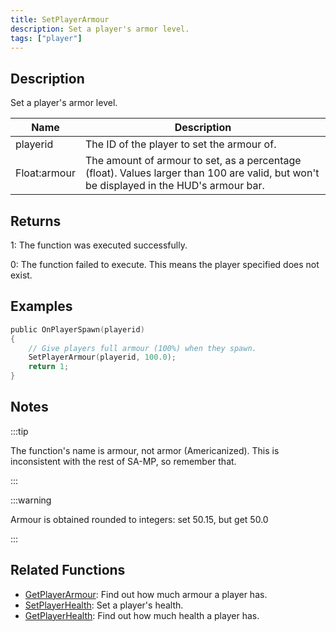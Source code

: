 ```yaml
---
title: SetPlayerArmour
description: Set a player's armor level.
tags: ["player"]
---
```


## Description

Set a player's armor level.

| Name         | Description                                                                                                                             |
| ------------ | --------------------------------------------------------------------------------------------------------------------------------------- |
| playerid     | The ID of the player to set the armour of.                                                                                              |
| Float:armour | The amount of armour to set, as a percentage (float). Values larger than 100 are valid, but won't be displayed in the HUD's armour bar. |

## Returns

1: The function was executed successfully.

0: The function failed to execute. This means the player specified does not exist.

## Examples

```c
public OnPlayerSpawn(playerid)
{
    // Give players full armour (100%) when they spawn.
    SetPlayerArmour(playerid, 100.0);
    return 1;
}
```

## Notes

:::tip

The function's name is armour, not armor (Americanized). This is inconsistent with the rest of SA-MP, so remember that.

:::

:::warning

Armour is obtained rounded to integers: set 50.15, but get 50.0

:::

## Related Functions

- [GetPlayerArmour](GetPlayerArmour): Find out how much armour a player has.
- [SetPlayerHealth](SetPlayerHealth): Set a player's health.
- [GetPlayerHealth](GetPlayerHealth): Find out how much health a player has.
